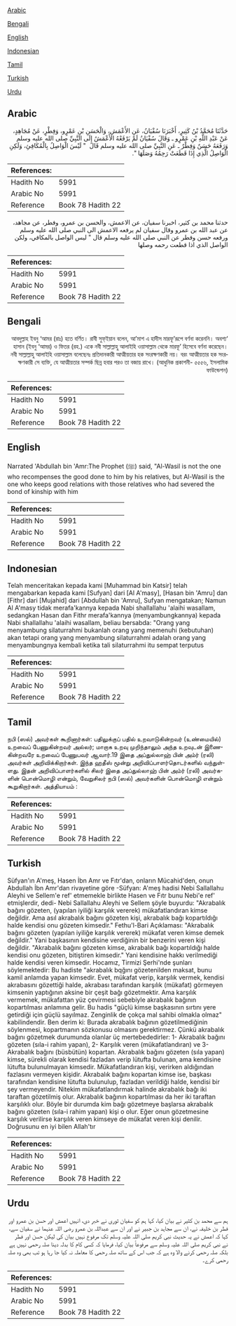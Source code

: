 [Arabic](#arabic)

[Bengali](#bengali)

[English](#english)

[Indonesian](#indonesian)

[Tamil](#tamil)

[Turkish](#turkish)

[Urdu](#urdu)

## Arabic


<div dir="rtl" lang="ar" style={{fontSize:'larger',backgroundColor:'#f8f9fa',padding:20}}>
حَدَّثَنَا مُحَمَّدُ بْنُ كَثِيرٍ، أَخْبَرَنَا سُفْيَانُ، عَنِ الأَعْمَشِ، وَالْحَسَنِ بْنِ عَمْرٍو، وَفِطْرٍ، عَنْ مُجَاهِدٍ، عَنْ عَبْدِ اللَّهِ بْنِ عَمْرٍو ـ وَقَالَ سُفْيَانُ لَمْ يَرْفَعْهُ الأَعْمَشُ إِلَى النَّبِيِّ صلى الله عليه وسلم وَرَفَعَهُ حَسَنٌ وَفِطْرٌ ـ عَنِ النَّبِيِّ صلى الله عليه وسلم قَالَ ‏ "‏ لَيْسَ الْوَاصِلُ بِالْمُكَافِئِ، وَلَكِنِ الْوَاصِلُ الَّذِي إِذَا قَطَعَتْ رَحِمُهُ وَصَلَهَا ‏"‏‏.‏
</div>
<div style={{backgroundColor:'#f8f9fa',padding:20, marginBottom: 10}}><table> <thead> <tr> <th>References:</th> <th></th> </tr> </thead> <tbody><tr><td>Hadith No</td><td>5991</td></tr><tr><td>Arabic No</td><td>5991</td></tr><tr><td>Reference</td><td>Book 78 Hadith 22</td></tr></tbody></table></div>


<div dir="rtl" lang="ar" style={{fontSize:'larger',backgroundColor:'#f8f9fa',padding:20}}>
حدثنا محمد بن كثير، اخبرنا سفيان، عن الاعمش، والحسن بن عمرو، وفطر، عن مجاهد، عن عبد الله بن عمرو وقال سفيان لم يرفعه الاعمش الى النبي صلى الله عليه وسلم ورفعه حسن وفطر عن النبي صلى الله عليه وسلم قال " ليس الواصل بالمكافي، ولكن الواصل الذي اذا قطعت رحمه وصلها
</div>
<div style={{backgroundColor:'#f8f9fa',padding:20, marginBottom: 10}}><table> <thead> <tr> <th>References:</th> <th></th> </tr> </thead> <tbody><tr><td>Hadith No</td><td>5991</td></tr><tr><td>Arabic No</td><td>5991</td></tr><tr><td>Reference</td><td>Book 78 Hadith 22</td></tr></tbody></table></div>

## Bengali


<div dir="rtl" lang="bn" style={{fontSize:'larger',backgroundColor:'#f8f9fa',padding:20}}>
‘আবদুল্লাহ ইবনু ‘আমর (রাঃ) হতে বর্ণিত। রাবী সুফ্ইয়ান বলেন, আ’মাশ এ হাদীস মারফূ’রূপে বর্ণনা করেননি। অবশ্য হাসান (ইবনু ‘আমর) ও ফিতর (রহ.) একে নবী সাল্লাল্লাহু আলাইহি ওয়াসাল্লাম থেকে মারফূ’ হিসেবে বর্ণনা করেছেন। নবী সাল্লাল্লাহু আলাইহি ওয়াসাল্লাম বলেছেনঃ প্রতিদানকারী আত্মীয়তার হক সংরক্ষণকারী নয়। বরং আত্মীয়তার হক সংরক্ষণকারী সে ব্যক্তি, যে আত্মীয়তার সম্পর্ক ছিন্ন হবার পরও তা বজায় রাখে। (আধুনিক প্রকাশনী- ৫৫৫৬, ইসলামিক ফাউন্ডেশন)
</div>
<div style={{backgroundColor:'#f8f9fa',padding:20, marginBottom: 10}}><table> <thead> <tr> <th>References:</th> <th></th> </tr> </thead> <tbody><tr><td>Hadith No</td><td>5991</td></tr><tr><td>Arabic No</td><td>5991</td></tr><tr><td>Reference</td><td>Book 78 Hadith 22</td></tr></tbody></table></div>

## English


<div dir="ltr" lang="en" style={{fontSize:'larger',backgroundColor:'#f8f9fa',padding:20}}>
Narrated 'Abdullah bin 'Amr:The Prophet (ﷺ) said, "Al-Wasil is not the one who recompenses the good done to him by his relatives, but Al-Wasil is the one who keeps good relations with those relatives who had severed the bond of kinship with him
</div>
<div style={{backgroundColor:'#f8f9fa',padding:20, marginBottom: 10}}><table> <thead> <tr> <th>References:</th> <th></th> </tr> </thead> <tbody><tr><td>Hadith No</td><td>5991</td></tr><tr><td>Arabic No</td><td>5991</td></tr><tr><td>Reference</td><td>Book 78 Hadith 22</td></tr></tbody></table></div>

## Indonesian


<div dir="ltr" lang="id" style={{fontSize:'larger',backgroundColor:'#f8f9fa',padding:20}}>
Telah menceritakan kepada kami [Muhammad bin Katsir] telah mengabarkan kepada kami [Sufyan] dari [Al A'masy], [Hasan bin 'Amru] dan [Fithr] dari [Mujahid] dari [Abdullah bin 'Amru], Sufyan mengatakan; Namun Al A'masy tidak merafa'kannya kepada Nabi shallallahu 'alaihi wasallam, sedangkan Hasan dan Fithr merafa'kannya (menyambungkannya) kepada Nabi shallallahu 'alaihi wasallam, beliau bersabda: "Orang yang menyambung silaturrahmi bukanlah orang yang memenuhi (kebutuhan) akan tetapi orang yang menyambung silaturrahmi adalah orang yang menyambungnya kembali ketika tali silaturrahmi itu sempat terputus
</div>
<div style={{backgroundColor:'#f8f9fa',padding:20, marginBottom: 10}}><table> <thead> <tr> <th>References:</th> <th></th> </tr> </thead> <tbody><tr><td>Hadith No</td><td>5991</td></tr><tr><td>Arabic No</td><td>5991</td></tr><tr><td>Reference</td><td>Book 78 Hadith 22</td></tr></tbody></table></div>

## Tamil


<div dir="ltr" lang="ta" style={{fontSize:'larger',backgroundColor:'#f8f9fa',padding:20}}>
நபி (ஸல்) அவர்கள் கூறினார்கள்: பதிலுக்குப் பதில் உறவாடுகின்றவர் (உண்மையில்) உறவைப் பேணுகின்றவர் அல்லர்; மாறாக உறவு முறிந்தாலும் அந்த உறவுடன் இணைகின்றவரே உறவைப் பேணுபவர் ஆவார்.19 இதை அப்துல்லாஹ் பின் அம்ர் (ரலி) அவர்கள் அறிவிக்கிறார்கள். இந்த ஹதீஸ் மூன்று அறிவிப்பாளர்தொடர்களில் வந்துள்ளது. இதன் அறிவிப்பாளர்களில் சிலர் இதை அப்துல்லாஹ் பின் அம்ர் (ரலி) அவர்களின் பொன்மொழி என்றும், வேறுசிலர் நபி (ஸல்) அவர்களின் பொன்மொழி என்றும் கூறுகிறார்கள். அத்தியாயம் :
</div>
<div style={{backgroundColor:'#f8f9fa',padding:20, marginBottom: 10}}><table> <thead> <tr> <th>References:</th> <th></th> </tr> </thead> <tbody><tr><td>Hadith No</td><td>5991</td></tr><tr><td>Arabic No</td><td>5991</td></tr><tr><td>Reference</td><td>Book 78 Hadith 22</td></tr></tbody></table></div>

## Turkish


<div dir="ltr" lang="tr" style={{fontSize:'larger',backgroundColor:'#f8f9fa',padding:20}}>
Süfyan'ın A'meş, Hasen İbn Amr ve Fıtr'dan, onların Mücahid'den, onun Abdullah İbn Amr'dan rivayetine göre -Süfyan: A'meş hadisi Nebi Sallallahu Aleyhi ve Sellem'e ref' etmemekle birlikte Hasen ve Fıtr bunu Nebi'e ref' etmişlerdir, dedi- Nebi Sallallahu Aleyhi ve Sellem şöyle buyurdu: "Akrabalık bağını gözeten, (yapılan iyiliği karşılık vererek) mükafatlandıran kimse değildir. Ama asıl akrabalık bağını gözeten kişi, akrabalık bağı kopartıldığı halde kendisi onu gözeten kimsedir." Fethu'l-Bari Açıklaması: "Akrabalık bağını gözeten (yapılan iyiliğe karşılık vererek) mükafat veren kimse demek değildir." Yani başkasının kendisine verdiğinin bir benzerini veren kişi değildir. "Akrabalık bağını gözeten kimse, akrabalık bağı kopartıldığı halde kendisi onu gözeten, bitiştiren kimsedir." Yani kendisine hakkı verilmediği halde kendisi veren kimsedir. Hocamız, Tirmizi Şerhi'nde şunları söylemektedir: Bu hadiste "akrabalık bqğını gözetenilden maksat, bunu kamil anlamda yapan kimsedir. Evet, mükafat verip, karşılık vermek, kendisi akrabasını gözettiği halde, akrabası tarafından karşılık (mükafat) görmeyen kimsenin yaptığının aksine bir çeşit bağı gözetmektir. Ama karşılık vermemek, mükafattan yüz çevirmesi sebebiyle akrabalık bağının kopartılması anlamına gelir. Bu hadis "güçlü kimse başkasının sırtını yere getirdiği için güçlü sayılmaz. Zenginlik de çokça mal sahibi olmakla olmaz" kabilindendir. Ben derim ki: Burada akrabalık bağının gözetilmediğinin söylenmesi, kopartmanın sözkonusu olmasını gerektirmez. Çünkü akrabalık bağını gözetmek durumunda olanlar üç mertebededirler: 1- Akrabalık bağını gözeten (sıla-i rahim yapan), 2- Karşılık veren (mükafatlandıran) ve 3- Akrabalık bağını (büsbütün) kopartan. Akrabalık bağını gözeten (sıla yapan) kimse, sürekli olarak kendisi fazladan verip lütufta bulunan, ama kendisine lütufta bulunulmayan kimsedir. Mükafatlandıran kişi, verirken aldığından fazlasını vermeyen kişidir. Akrabalık bağını kopartan kimse ise, başkası tarafından kendisine lütufta bulunulup, fazladan verildiği halde, kendisi bir şey vermeyendir. Nitekim mükafatlandırmak halinde akrabalık bağı iki taraftan gözetilmiş olur. Akrabalık bağının kopartılması da her iki taraftan karşılıklı olur. Böyle bir durumda kim bağı gözetmeye başlarsa akrabalık bağını gözeten (sıla-i rahim yapan) kişi o olur. Eğer onun gözetmesine karşılık verilirse karşılık veren kimseye de mükafat veren kişi denilir. Doğrusunu en iyi bilen Allah'tır
</div>
<div style={{backgroundColor:'#f8f9fa',padding:20, marginBottom: 10}}><table> <thead> <tr> <th>References:</th> <th></th> </tr> </thead> <tbody><tr><td>Hadith No</td><td>5991</td></tr><tr><td>Arabic No</td><td>5991</td></tr><tr><td>Reference</td><td>Book 78 Hadith 22</td></tr></tbody></table></div>

## Urdu


<div dir="rtl" lang="ur" style={{fontSize:'larger',backgroundColor:'#f8f9fa',padding:20}}>
ہم سے محمد بن کثیر نے بیان کیا، کہا ہم کو سفیان ثوری نے خبر دی، انہیں اعمش اور حسن بن عمرو اور فطر بن خلیفہ نے، ان سے مجاہد بن جبیر نے اور ان سے عبداللہ بن عمرو رضی اللہ عنہما نے سفیان سے، کہا کہ اعمش نے یہ حدیث نبی کریم صلی اللہ علیہ وسلم تک مرفوع نہیں بیان کی لیکن حسن اور فطر نے نبی کریم صلی اللہ علیہ وسلم سے مرفوعاً بیان کیا، فرمایا کہ کسی کام کا بدلہ دینا صلہ رحمی نہیں ہے بلکہ صلہ رحمی کرنے والا وہ ہے کہ جب اس کے ساتھ صلہ رحمی کا معاملہ نہ کیا جا رہا ہو تب بھی وہ صلہ رحمی کرے۔
</div>
<div style={{backgroundColor:'#f8f9fa',padding:20, marginBottom: 10}}><table> <thead> <tr> <th>References:</th> <th></th> </tr> </thead> <tbody><tr><td>Hadith No</td><td>5991</td></tr><tr><td>Arabic No</td><td>5991</td></tr><tr><td>Reference</td><td>Book 78 Hadith 22</td></tr></tbody></table></div>